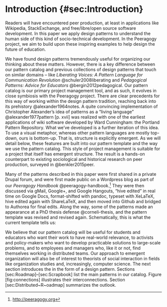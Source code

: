 ---
---

Introduction {#sec:Introduction}
============

Readers will have encountered peer production, at least in applications
like Wikipedia, StackExchange, and free/libre/open source software
development. In this paper we apply design patterns to understand the
human side of this kind of socio-technical development. In the Peeragogy
project, we aim to build upon these inspiring examples to help design
the future of education.

We have found design patterns tremendously useful for organizing our
thinking about these matters. However, there is a key difference between
our pattern catalog and previous collections of design patterns that
touch on similar domains – like *Liberating Voices: A Pattern Language
for Communication Revolution* @schuler2008liberating and *Pedagogical
Patterns: Advice for Educators* @bergin2012pedagogical. Our pattern
catalog is our primary project management tool, and as such, it evolves
in close symbiosis with the Peeragogy project. There are clear
precedents for this way of working within the design pattern tradition,
reaching back into its prehistory @alexander1964notes. A quite
convincing implementation of Christopher Alexander’s idea of patterns as
a “living language” @alexander1977pattern [p. xvii] was realized with
one of the earliest applications of wiki software developed by Ward
Cunningham: the Portland Pattern Repository. What we’ve developed is a
further iteration of this idea. To use a visual metaphor, whereas other
pattern languages are mostly top-down, ours is bottom-up. That is,
structure is explicitly emergent. As we will detail below, these
features are built into our pattern template and the way we use the
pattern catalog. This style of project management is suitable for a
project that itself has emergent structure. The result is a hands-on
counterpart to existing sociological and historical research on peer
production, surveyed in @benkler2015peer.

Many of the patterns described in this paper were first shared in a
private Drupal forum, and were first made public on a Wordpress blog as
part of our *Peeragogy Handbook* @peeragogy-handbook.[^1] They were then
discussed via gMail, Google+, and Google Hangouts, “hive edited” in real
time on Google Docs, format-shifted with pandoc, typeset with XeLaTeX,
hive edited again with ShareLaTeX, and then moved into Github and
bridged to Authorea for final edits. Along the way, some of the patterns
made an appearance at a PhD thesis defense @corneli-thesis, and the
pattern template was revised and revised again. Schematically, this is
what the current template tells us:

We believe that our pattern catalog will be useful for students and
educators who want their work to have real-world relevance, to activists
and policy-makers who want to develop practicable solutions to
large-scale problems, and to employees and managers who, like it or not,
find themselves working in distributed teams. Our approach to emergent
organization will also be of interest to theorists of social interaction
in fields like organization studies and, increasingly, computer science.
The next section introduces the in the form of a design pattern.
Sections [sec:Roadmap]–[sec:Scrapbook] list the main patterns in our
catalog. Figure [fig:connections] illustrates their interconnections.
Section [sec:Distributed~R~oadmap] summarizes the outlook.

[^1]: <http://peeragogy.org>


